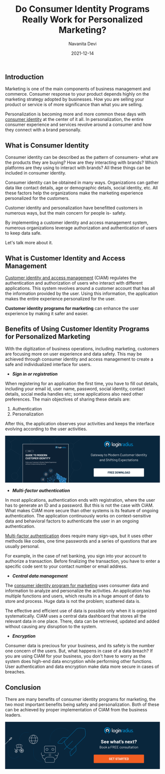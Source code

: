 ﻿---
type: fuel
title: "Do Consumer Identity Programs Really Work for Personalized Marketing?"
date: "2021-12-14"
coverImage: "personalized-marketing.jpg"
category: ["security"]
featured: false
author: "Navanita Devi"
description: "Consumer identity management is actually a great way to help companies grow. It is through high quality CIAM that a business can create better targeted, safer, more meaningful marketing experiences for their customers."
metadescription: "Whether you are a B2B or B2C company, you need to have your target audience’s personality in mind. Learn the benefits of personalized marketing using customer identity."
metatitle: "Will consumer identity rule personalized marketing in 2022?"
---

## Introduction

Marketing is one of the main components of business management and commerce. Consumer response to your product depends highly on the marketing strategy adopted by businesses. How you are selling your product or service is of more significance than what you are selling.

Personalization is becoming more and more common these days with [consumer identity](https://www.loginradius.com/resource/the-enterprise-buyers-guide-to-consumer-identity/) at the center of it all. In personalization, the entire consumer experience and services revolve around a consumer and how they connect with a brand personally.

## What is Consumer Identity

Consumer identity can be described as the pattern of consumers- what are the products they are buying? How are they interacting with brands? Which platforms are they using to interact with brands? All these things can be included in consumer identity.

Consumer identity can be obtained in many ways. Organizations can gather data like contact details, age or demographic details, social identity, etc. All these factors help the organizations make the marketing experience personalized for the customers.

Customer identity and personalization have benefitted customers in numerous ways, but the main concern for people is- safety.

By implementing a customer identity and access management system, numerous organizations leverage authorization and authentication of users to keep data safe.

Let's talk more about it.

## What is Customer Identity and Access Management

[Customer identity and access management](https://www.loginradius.com/blog/start-with-identity/customer-identity-and-access-management/) (CIAM) regulates the authentication and authorization of users who interact with different applications. This system revolves around a customer account that has all the information provided by the user. Using this information, the application makes the entire experience personalized for the user.

**Customer identity programs for marketing** can enhance the user experience by making it safer and easier.

## Benefits of Using Customer Identity Programs for Personalized Marketing

With the digitization of business operations, including marketing, customers are focusing more on user experience and data safety. This may be achieved through consumer identity and access management to create a safe and individualized interface for users.

- **_Sign in or registration_**

When registering for an application the first time, you have to fill out details, including your email id, user name, password, social identity, contact details, social media handles etc; some applications also need other preferences. The main objectives of sharing these details are:

1. Authentication
2. Personalization

After this, the application observes your activities and keeps the interface evolving according to the user activities.

[![modern-customer-id](modern-customer-id.png)](https://www.loginradius.com/resource/guide-to-modern-customer-identity/)

- **_Multi-factor authentication_**

In most applications, authentication ends with registration, where the user has to generate an ID and a password. But this is not the case with CIAM. What makes CIAM more secure than other systems is its feature of ongoing authentication. The application continuously works on context-sensitive data and behavioral factors to authenticate the user in an ongoing authentication.

[Multi-factor authentication](https://www.loginradius.com/multi-factor-authentication/) does require many sign-ups, but it uses other methods like codes, one time passwords and a series of questions that are usually personal.

For example, in the case of net banking, you sign into your account to authorize a transaction. Before finalizing the transaction, you have to enter a specific code sent to your contact number or email address.

- **_Central data management_**

The [consumer identity program for marketing](https://www.loginradius.com/blog/fuel/how-to-make-personalized-marketing-effective-with-consumer-identity/) uses consumer data and information to analyze and personalize the activities. An application has multiple functions and users, which results in a huge amount of data to store and process. Huge data is not the problem; scattered data is.

The effective and efficient use of data is possible only when it is organized systematically. CIAM uses a central data dashboard that stores all the relevant data in one place. There, data can be retrieved, updated and added without causing any disruption to the system.

- **_Encryption_**

Consumer data is precious for your business, and its safety is the number one concern of the users. But, what happens in case of a data breach? If you are using CIAM for your business, you don't have to worry as the system does high-end data encryption while performing other functions. User authentication and data encryption make data more secure in cases of breaches.

## Conclusion

There are many benefits of consumer identity programs for marketing, the two most important benefits being safety and personalization. Both of these can be achieved by proper implementation of CIAM from the business leaders.

[![book-a-demo-Consultation](book-a-demo.png)](https://www.loginradius.com/book-a-demo/)

